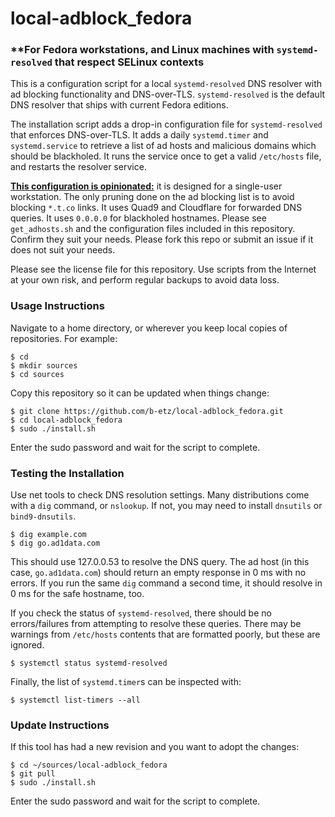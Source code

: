 # local-adblock_fedora
### **For Fedora workstations, and Linux machines with ``systemd-resolved`` that respect SELinux contexts
This is a configuration script for a local ``systemd-resolved`` DNS resolver with ad blocking functionality and DNS-over-TLS. ``systemd-resolved`` is the default DNS resolver that ships with current Fedora editions.

The installation script adds a drop-in configuration file for ``systemd-resolved`` that enforces DNS-over-TLS. It adds a daily ``systemd.timer`` and ``systemd.service`` to retrieve a list of ad hosts and malicious domains which should be blackholed. It runs the service once to get a valid ``/etc/hosts`` file, and restarts the resolver service.

<ins>__This configuration is opinionated:__</ins> it is designed for a single-user workstation. The only pruning done on the ad blocking list is to avoid blocking ``*.t.co`` links. It uses Quad9 and Cloudflare for forwarded DNS queries. It uses ``0.0.0.0`` for blackholed hostnames. Please see ``get_adhosts.sh`` and the configuration files included in this repository. Confirm they suit your needs. Please fork this repo or submit an issue if it does not suit your needs.

Please see the license file for this repository. Use scripts from the Internet at your own risk, and perform regular backups to avoid data loss.

### Usage Instructions
Navigate to a home directory, or wherever you keep local copies of repositories. For example:
```
$ cd
$ mkdir sources
$ cd sources
```

Copy this repository so it can be updated when things change:
```
$ git clone https://github.com/b-etz/local-adblock_fedora.git
$ cd local-adblock_fedora
$ sudo ./install.sh
```
Enter the sudo password and wait for the script to complete.

### Testing the Installation
Use net tools to check DNS resolution settings. Many distributions come with a ``dig`` command, or ``nslookup``. If not, you may need to install ``dnsutils`` or ``bind9-dnsutils``.
```
$ dig example.com
$ dig go.ad1data.com
```
This should use 127.0.0.53 to resolve the DNS query. The ad host (in this case, ``go.ad1data.com``) should return an empty response in 0 ms with no errors. If you run the same ``dig`` command a second time, it should resolve in 0 ms for the safe hostname, too.

If you check the status of ``systemd-resolved``, there should be no errors/failures from attempting to resolve these queries. There may be warnings from ``/etc/hosts`` contents that are formatted poorly, but these are ignored.
```
$ systemctl status systemd-resolved
```
Finally, the list of ``systemd.timer``s can be inspected with:
```
$ systemctl list-timers --all
```

### Update Instructions
If this tool has had a new revision and you want to adopt the changes:
```
$ cd ~/sources/local-adblock_fedora
$ git pull
$ sudo ./install.sh
```
Enter the sudo password and wait for the script to complete.
